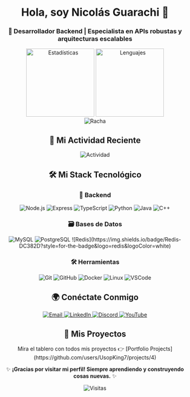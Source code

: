<div align="center">
  <h1>Hola, soy Nicolás Guarachi 👋</h1>
  <h3>🚀 Desarrollador Backend | Especialista en APIs robustas y arquitecturas escalables</h3>

  <!-- Estadísticas principales -->
  <div>
    <img height="180" src="https://github-readme-stats.vercel.app/api?username=UsopKing7&show_icons=true&theme=dracula&include_all_commits=true" alt="Estadísticas"/>
    <img height="180" src="https://github-readme-stats.vercel.app/api/top-langs/?username=UsopKing7&layout=compact&theme=dracula" alt="Lenguajes"/>
  </div>
  
  <img src="https://github-readme-streak-stats.herokuapp.com?user=UsopKing7&theme=dracula" alt="Racha"/>

  <!-- Actividad reciente -->
  <h2>📌 Mi Actividad Reciente</h2>
  <img src="https://github-readme-activity-graph.vercel.app/graph?username=UsopKing7&theme=dracula&area=true&hide_border=true" alt="Actividad"/>

  <!-- Stack Tecnológico con iconos -->
  <h2>🛠 Mi Stack Tecnológico</h2>
  
  <h3>🔧 Backend</h3>
  <p>
    <img src="https://img.shields.io/badge/Node.js-339933?style=for-the-badge&logo=nodedotjs&logoColor=white" alt="Node.js"/>
    <img src="https://img.shields.io/badge/Express-000000?style=for-the-badge&logo=express&logoColor=white" alt="Express"/>
    <img src="https://img.shields.io/badge/TypeScript-3178C6?style=for-the-badge&logo=typescript&logoColor=white" alt="TypeScript"/>
    <img src="https://img.shields.io/badge/Python-3776AB?style=for-the-badge&logo=python&logoColor=white" alt="Python"/>
    <img src="https://img.shields.io/badge/Java-007396?style=for-the-badge&logo=java&logoColor=white" alt="Java"/>
    <img src="https://img.shields.io/badge/C++-00599C?style=for-the-badge&logo=c%2B%2B&logoColor=white" alt="C++"/>
  </p>

  <h3>🗃️ Bases de Datos</h3>
  <p>
    <img src="https://img.shields.io/badge/MySQL-4479A1?style=for-the-badge&logo=mysql&logoColor=white" alt="MySQL"/>
    <img src="https://img.shields.io/badge/PostgreSQL-4169E1?style=for-the-badge&logo=postgresql&logoColor=white" alt="PostgreSQL"/>
    ![Redis](https://img.shields.io/badge/Redis-DC382D?style=for-the-badge&logo=redis&logoColor=white)
  </p>

  <h3>🛠️ Herramientas</h3>
  <p>
    <img src="https://img.shields.io/badge/Git-F05032?style=for-the-badge&logo=git&logoColor=white" alt="Git"/>
    <img src="https://img.shields.io/badge/GitHub-181717?style=for-the-badge&logo=github&logoColor=white" alt="GitHub"/>
    <img src="https://img.shields.io/badge/Docker-2496ED?style=for-the-badge&logo=docker&logoColor=white" alt="Docker"/>
    <img src="https://img.shields.io/badge/Linux-FCC624?style=for-the-badge&logo=linux&logoColor=black" alt="Linux"/>
    <img src="https://img.shields.io/badge/VS_Code-007ACC?style=for-the-badge&logo=visualstudiocode&logoColor=white" alt="VSCode"/>
  </p>

  <!-- Conectemos -->
  <h2>🌍 Conéctate Conmigo</h2>
  <p>
    <a href="mailto:nicolasguarachi888@gmail.com">
      <img src="https://img.shields.io/badge/Gmail-D14836?style=for-the-badge&logo=gmail&logoColor=white" alt="Email"/>
    </a>
    <a href="https://www.linkedin.com/in/nicolas-guarachi-561694317/" target="_blank">
      <img src="https://img.shields.io/badge/LinkedIn-0A66C2?style=for-the-badge&logo=linkedin&logoColor=white" alt="LinkedIn"/>
    </a>
    <a href="https://discord.com/users/UsopKing7">
      <img src="https://img.shields.io/badge/Discord-5865F2?style=for-the-badge&logo=discord&logoColor=white" alt="Discord"/>
    </a>
    <a href="https://www.youtube.com/@limbertguarachi2400" target="_blank">
      <img src="https://img.shields.io/badge/YouTube-FF0000?style=for-the-badge&logo=youtube&logoColor=white" alt="YouTube"/>
    </a>
  </p>

  ## 🚀 Mis Proyectos
<p> Mira el tablero con todos mis proyectos 👉 [Portfolio Projects](https://github.com/users/UsopKing7/projects/4) </p>


  <p>✨ <strong>¡Gracias por visitar mi perfil! Siempre aprendiendo y construyendo cosas nuevas.</strong> ✨</p>
  <img src="https://komarev.com/ghpvc/?username=UsopKing7&color=blueviolet&style=flat-square" alt="Visitas"/>
</div>
